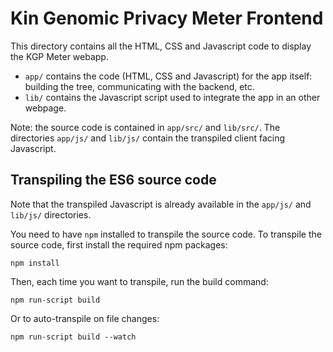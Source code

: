 # Kin Genomic Privacy Meter Frontend

This directory contains all the HTML, CSS and Javascript code to display the KGP Meter webapp.

- `app/` contains the code (HTML, CSS and Javascript) for the app itself: building the tree, communicating with the backend, etc.
- `lib/` contains the Javascript script used to integrate the app in an other webpage.

Note: the source code is contained in `app/src/` and `lib/src/`. The directories `app/js/` and `lib/js/` contain the transpiled client facing Javascript.

## Transpiling the ES6 source code 

Note that the transpiled Javascript is already available in the `app/js/` and `lib/js/` directories.

You need to have `npm` installed to transpile the source code.
To transpile the source code, first install the required npm packages:
```
npm install
```

Then, each time you want to transpile, run the build command:
```
npm run-script build
```
Or to auto-transpile on file changes:
```
npm run-script build --watch
``` 
